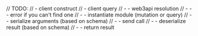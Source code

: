 // TODO:
// - client construct
// - client query
// - - web3api resolution
// - - - error if you can't find one
// - - instantiate module (mutation or query)
// - - serialize arguments (based on schema)
// - - send call
// - - deserialize result (based on schema)
// - - return result